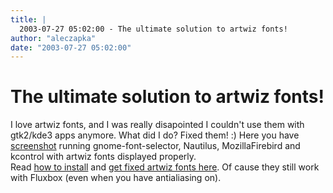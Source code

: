 ```yaml
---
title: |
  2003-07-27 05:02:00 - The ultimate solution to artwiz fonts!
author: "aleczapka"
date: "2003-07-27 05:02:00"
---
```


# The ultimate solution to artwiz fonts!

I love artwiz fonts, and I was really disapointed I couldn't use them with gtk2/kde3 apps anymore.
What did I do? Fixed them! :) Here you have <a href="/artwiz-aleczapka/artwiz-aleczapka.jpg">screenshot</a> running gnome-font-selector, Nautilus, MozillaFirebird and kcontrol with artwiz fonts displayed properly.<br>
Read <a href="/artwiz-aleczapka/README">how to install</a> and <a href="/artwiz-aleczapka/artwiz-aleczapka.tar.bz2">get fixed artwiz fonts here</a>. Of cause they still work with Fluxbox (even when you have antialiasing on).



